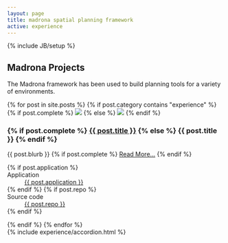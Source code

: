 ```yaml
---
layout: page
title: madrona spatial planning framework
active: experience
---
```

{% include JB/setup %}
<div class="row experience">
	<div class="span8">
		<h2>Madrona Projects</h2>
		<p>The Madrona framework has been used to build planning tools for a variety of environments.</p>
		<div class="row">
			<div class="span8">
				{% for post in site.posts %}
					{% if post.category contains "experience" %}
					<div class="project">
						<div class="row">
							<div class="span4">
								{% if post.complete %}
								<a href="{{ post.url}} "><img class="thumbnail" src="{{ BASE_PATH }}{{ post.image }}"/></a>
								{% else %}
								<img class="thumbnail" src="{{ BASE_PATH }}{{ post.image }}"/>
								{% endif %}
							</div>
							<div class="span4">
								<h3>
									{% if post.complete %}
										<a href="{{ post.url }}">{{ post.title }}</a>
									{% else %}
										{{ post.title }}
									{% endif %}
								</h3>
								<p>{{ post.blurb }}	
									{% if post.complete %}						
										<a href="{{ post.url }}" class="pull-right btn btn-mini">Read More...</a>
									{% endif %}
								</p>
								<dl>
									{% if post.application %}
									<dt>Application</dt>
										<dd><a href="{{ post.application }}">{{ post.application }}</a></dd>
									{% endif %}
									{% if post.repo %}
									<dt>Source code</dt>
										<dd><a href="{{ post.repo }}">{{ post.repo }}</a></dd>
									{% endif %}
								</dl>
							</div>
						</div>
					</div>
					{% endif %}
				{% endfor %}
			</div>
		</div>
	</div>
	<div class="span4">
		{% include experience/accordion.html %}
	</div>
</div>